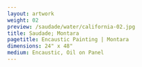 ```yaml
---
layout: artwork
weight: 02
preview: /saudade/water/california-02.jpg
title: Saudade; Montara
pagetitle: Encaustic Painting | Montara
dimensions: 24" x 48"
medium: Encaustic, Oil on Panel
---
```

